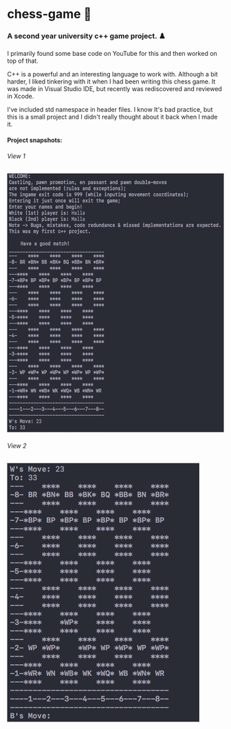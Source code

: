 # chess-game 🏁
<h3>A second year university c++ game project. ♟️</h3>
<p>I primarily found some base code on YouTube for this and then worked on top of that.</p>
<p>C++ is a powerful and an interesting language to work with. Although a bit harder, I liked tinkering with it when I had been writing this chess game. It was made in Visual Studio IDE, but recently was rediscovered and reviewed in Xcode.</p>
<p>I've included std namespace in header files. I know It's bad practice, but this is a small project and I didn't really thought about it back when I made it. </p>

#### Project snapshots:
<h6>View 1</h6>
<img src="screen-shots/view-1.png" height="600" alt="View 1">
<h6>View 2</h6>
<img src="screen-shots/view-2.png" height="600" alt="View 2">


